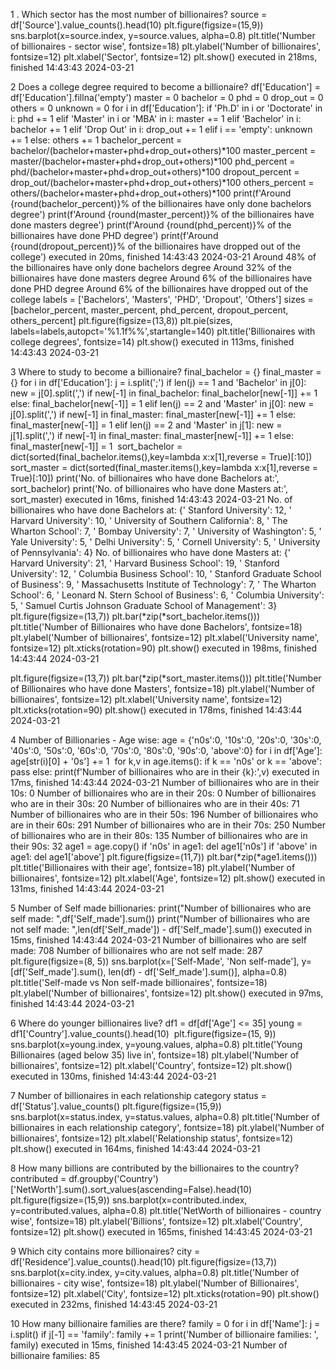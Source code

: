 1  . Which sector has the most number of billionaires?
source = df['Source'].value_counts().head(10)
plt.figure(figsize=(15,9))
sns.barplot(x=source.index, y=source.values, alpha=0.8)
plt.title('Number of billionaires - sector wise', fontsize=18)
plt.ylabel('Number of billionaires', fontsize=12)
plt.xlabel('Sector', fontsize=12)
plt.show()
executed in 218ms, finished 14:43:43 2024-03-21

2  Does a college degree required to become a billionaire?
df['Education'] = df['Education'].fillna('empty')
master = 0
bachelor = 0
phd = 0
drop_out = 0
others = 0
unknown = 0
for i in df['Education']:
  if 'Ph.D' in i or 'Doctorate' in i:
    phd += 1
  elif 'Master' in i or 'MBA' in i:
    master += 1
  elif 'Bachelor' in i:
    bachelor += 1
  elif 'Drop Out' in i:
    drop_out += 1
  elif i == 'empty':
    unknown += 1
  else:
    others += 1
​
bachelor_percent = bachelor/(bachelor+master+phd+drop_out+others)*100
master_percent = master/(bachelor+master+phd+drop_out+others)*100
phd_percent = phd/(bachelor+master+phd+drop_out+others)*100
dropout_percent = drop_out/(bachelor+master+phd+drop_out+others)*100
others_percent = others/(bachelor+master+phd+drop_out+others)*100
​
print(f'Around {round(bachelor_percent)}% of the billionaires have only done bachelors degree')
print(f'Around {round(master_percent)}% of the billionaires have done masters degree')
print(f'Around {round(phd_percent)}% of the billionaires have done PHD degree')
print(f'Around {round(dropout_percent)}% of the billionaires have dropped out of the college')
executed in 20ms, finished 14:43:43 2024-03-21
Around 48% of the billionaires have only done bachelors degree
Around 32% of the billionaires have done masters degree
Around 6% of the billionaires have done PHD degree
Around 6% of the billionaires have dropped out of the college
labels = ['Bachelors', 'Masters', 'PHD', 'Dropout', 'Others']
sizes = [bachelor_percent, master_percent, phd_percent, dropout_percent, others_percent]
plt.figure(figsize=(13,8))
plt.pie(sizes, labels=labels,autopct='%1.1f%%',startangle=140)
plt.title('Billionaires with college degrees', fontsize=14)
plt.show()
executed in 113ms, finished 14:43:43 2024-03-21

3  Where to study to become a billionaire?
final_bachelor = {}
final_master = {}
for i in df['Education']:
  j = i.split(';')
  if len(j) == 1 and 'Bachelor' in j[0]:
    new = j[0].split(',')
    if new[-1] in final_bachelor:
      final_bachelor[new[-1]] += 1
    else:
      final_bachelor[new[-1]] = 1
  elif len(j) == 2 and 'Master' in j[0]:
    new = j[0].split(',')
    if new[-1] in final_master:
      final_master[new[-1]] += 1
    else:
      final_master[new[-1]] = 1
  elif len(j) == 2 and 'Master' in j[1]:
    new = j[1].split(',')
    if new[-1] in final_master:
      final_master[new[-1]] += 1
    else:
      final_master[new[-1]] = 1
​
sort_bachelor = dict(sorted(final_bachelor.items(),key=lambda x:x[1],reverse = True)[:10])
sort_master = dict(sorted(final_master.items(),key=lambda x:x[1],reverse = True)[:10])
print('No. of billionaires who have done Bachelors at:', sort_bachelor)
print('No. of billionaires who have done Masters at:', sort_master)
executed in 16ms, finished 14:43:43 2024-03-21
No. of billionaires who have done Bachelors at: {' Stanford University': 12, ' Harvard University': 10, ' University of Southern California': 8, ' The Wharton School': 7, ' Bombay University': 7, ' University of Washington': 5, ' Yale University': 5, ' Delhi University': 5, ' Cornell University': 5, ' University of Pennsylvania': 4}
No. of billionaires who have done Masters at: {' Harvard University': 21, ' Harvard Business School': 19, ' Stanford University': 12, ' Columbia Business School': 10, ' Stanford Graduate School of Business': 9, ' Massachusetts Institute of Technology': 7, ' The Wharton School': 6, ' Leonard N. Stern School of Business': 6, ' Columbia University': 5, ' Samuel Curtis Johnson Graduate School of Management': 3}
plt.figure(figsize=(13,7))
plt.bar(*zip(*sort_bachelor.items()))
plt.title('Number of Billionaires who have done Bachelors', fontsize=18)
plt.ylabel('Number of billionaires', fontsize=12)
plt.xlabel('University name', fontsize=12)
plt.xticks(rotation=90)
plt.show()
executed in 198ms, finished 14:43:44 2024-03-21

plt.figure(figsize=(13,7))
plt.bar(*zip(*sort_master.items()))
plt.title('Number of Billionaires who have done Masters', fontsize=18)
plt.ylabel('Number of billionaires', fontsize=12)
plt.xlabel('University name', fontsize=12)
plt.xticks(rotation=90)
plt.show()
executed in 178ms, finished 14:43:44 2024-03-21

4  Number of Billionaries - Age wise:
age = {'n0s':0, '10s':0, '20s':0, '30s':0, '40s':0, '50s':0, '60s':0, '70s':0, '80s':0, '90s':0, 'above':0}
for i in df['Age']:
  age[str(i)[0] + '0s'] += 1
​
for k,v in age.items():
  if k == 'n0s' or k == 'above':
    pass
  else:
    print(f'Number of billionaires who are in their {k}:',v)
executed in 17ms, finished 14:43:44 2024-03-21
Number of billionaires who are in their 10s: 0
Number of billionaires who are in their 20s: 0
Number of billionaires who are in their 30s: 20
Number of billionaires who are in their 40s: 71
Number of billionaires who are in their 50s: 196
Number of billionaires who are in their 60s: 291
Number of billionaires who are in their 70s: 250
Number of billionaires who are in their 80s: 135
Number of billionaires who are in their 90s: 32
age1 = age.copy() 
if 'n0s' in age1:
    del age1['n0s']
if 'above' in age1:
    del age1['above']
​
plt.figure(figsize=(11,7))
plt.bar(*zip(*age1.items()))
plt.title('Billionaires with their age', fontsize=18)
plt.ylabel('Number of billionaires', fontsize=12)
plt.xlabel('Age', fontsize=12)
plt.show()
executed in 131ms, finished 14:43:44 2024-03-21

5  Number of Self made billionaries:
print("Number of billionaires who are self made: ",df['Self_made'].sum())
print("Number of billionaires who are not self made: ",len(df['Self_made']) - df['Self_made'].sum())
executed in 15ms, finished 14:43:44 2024-03-21
Number of billionaires who are self made:  708
Number of billionaires who are not self made:  287
plt.figure(figsize=(8, 5))
sns.barplot(x=['Self-Made', 'Non self-made'], y=[df['Self_made'].sum(), len(df) - df['Self_made'].sum()], alpha=0.8)
plt.title('Self-made vs Non self-made billionaires', fontsize=18)
plt.ylabel('Number of billionaires', fontsize=12)
plt.show()
executed in 97ms, finished 14:43:44 2024-03-21

6  Where do younger billionaires live?
df1 = df[df['Age'] <= 35]
young = df1['Country'].value_counts().head(10)
​
plt.figure(figsize=(15, 9))
sns.barplot(x=young.index, y=young.values, alpha=0.8)
plt.title('Young Billionaires (aged below 35) live in', fontsize=18)
plt.ylabel('Number of billionaires', fontsize=12)
plt.xlabel('Country', fontsize=12)
plt.show()
executed in 130ms, finished 14:43:44 2024-03-21

7  Number of billionaires in each relationship category
status = df['Status'].value_counts()
plt.figure(figsize=(15,9))
sns.barplot(x=status.index, y=status.values, alpha=0.8)
plt.title('Number of billionaires in each relationship category', fontsize=18)
plt.ylabel('Number of billionaires', fontsize=12)
plt.xlabel('Relationship status', fontsize=12)
plt.show()
executed in 164ms, finished 14:43:44 2024-03-21

8  How many billions are contributed by the billionaires to the country?
contributed = df.groupby('Country')['NetWorth'].sum().sort_values(ascending=False).head(10)
plt.figure(figsize=(15,9))
sns.barplot(x=contributed.index, y=contributed.values, alpha=0.8)
plt.title('NetWorth of billionaires - country wise', fontsize=18)
plt.ylabel('Billions', fontsize=12)
plt.xlabel('Country', fontsize=12)
plt.show()
executed in 165ms, finished 14:43:45 2024-03-21

9  Which city contains more billionaires?
city = df['Residence'].value_counts().head(10)
plt.figure(figsize=(13,7))
sns.barplot(x=city.index, y=city.values, alpha=0.8)
plt.title('Number of billionaires - city wise', fontsize=18)
plt.ylabel('Number of Billionaires', fontsize=12)
plt.xlabel('City', fontsize=12)
plt.xticks(rotation=90)
plt.show()
executed in 232ms, finished 14:43:45 2024-03-21

10  How many billionaire families are there?
family = 0
for i in df['Name']:
  j = i.split()
  if j[-1] == 'family':
    family += 1
print('Number of billionaire families: ', family)
executed in 15ms, finished 14:43:45 2024-03-21
Number of billionaire families:  85
​
